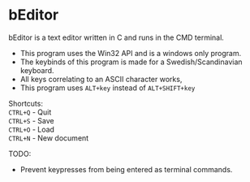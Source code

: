 # bEditor

bEditor is a text editor written in C and runs in the CMD terminal.
* This program uses the Win32 API and is a windows only program.
* The keybinds of this program is made for a Swedish/Scandinavian keyboard.
* All keys correlating to an ASCII character works,
* This program uses `ALT+key` instead of `ALT+SHIFT+key`

Shortcuts:\
`CTRL+Q`  -  Quit\
`CTRL+S`  -  Save\
`CTRL+O`  -  Load\
`CTRL+N`  -  New document

TODO:
* Prevent keypresses from being entered as terminal commands.







